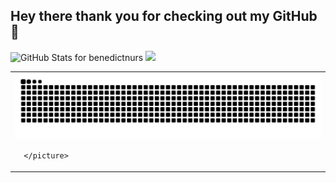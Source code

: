 ## Hey there thank you for checking out my GitHub👋

<img src="https://github-readme-stats.vercel.app/api?username=benedictnurs&show_icons=true&include_all_commits=true&count_private=true&theme=jolly&layout=compact" alt="GitHub Stats for benedictnurs" width="700">

<img src="https://github-readme-streak-stats.herokuapp.com?user=benedictnurs&theme=jolly" width="700">


<table>
  <tr>
    <td>
      <picture>
<img src="https://github.com/benedictnurs/benedictnurs/blob/output/github-snake.svg" alt="Snake animation" />

      </picture>
  </tr>
</table>

<!--
**benedictnurs/benedictnurs** is a ✨ _special_ ✨ repository because its `README.md` (this file) appears on your GitHub profile.
  =
Here are some ideas to get you started:
- 🔭 I’m currently working on ...
- 🌱 I’m currently learning ...
- 👯 I’m looking to collaborate on ...
- 🤔 I’m looking for help with ...
- 💬 Ask me about ...
- 📫 How to reach me: ...
- 😄 Pronouns: ...
- ⚡ Fun fact: ...
-->
